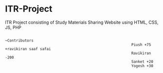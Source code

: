 # ITR-Project
ITR Project consisting of Study Materials Sharing Website using HTML, CSS, JS, PHP 
                                                                            
                                                              ~Contributors
                                                              Piush +75 +ravikiran saaf safai
                                                              Ravikiran -200
                                                              Sanket +20
                                                              Yogesh +30





